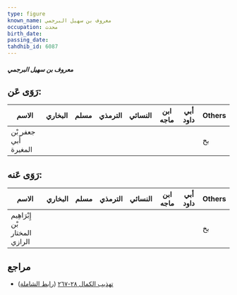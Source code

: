 ```yaml
---
type: figure
known_name: معروف بن سهيل البرجمي
occupation: محدث
birth_date:
passing_date:
tahdhib_id: 6087
---
```

##### معروف بن سهيل البرجمي

## رَوَى عَن:
| الاسم                 | البخاري | مسلم | الترمذي | النسائي | ابن ماجه | أبي داود | Others |
| --------------------- | ------- | ---- | ------- | ------- | -------- | -------- | ------ |
| جعفر بْن أَبي المغيرة |         |      |         |         |          |          | بخ     |
## رَوَى عَنه:
| الاسم                          | البخاري | مسلم | الترمذي | النسائي | ابن ماجه | أبي داود | Others |
| ------------------------------ | ------- | ---- | ------- | ------- | -------- | -------- | ------ |
| إِبْرَاهِيم بْن المختار الرازي |         |      |         |         |          |          | بخ     |
## مراجع
- [تهذيب الكمال ٢٨-٢٦٧](obsidian://open?vault=Tahdhib-al-Kamal&file=Figures/٦٠٨٧-معروف%20بن%20سهيل%20البرجمي) ([رابط الشاملة](https://shamela.ws/book/3722/15242))